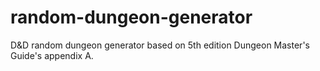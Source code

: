 # random-dungeon-generator
D&amp;D random dungeon generator based on 5th edition Dungeon Master's Guide's appendix A.
